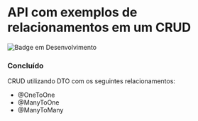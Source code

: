 # API com exemplos de relacionamentos em um CRUD #

![Badge em Desenvolvimento](http://img.shields.io/static/v1?label=STATUS&message=OK&color=GREEN&style=for-the-badge)

### Concluído
 
CRUD utilizando DTO com os seguintes relacionamentos:
 - @OneToOne
 - @ManyToOne
 - @ManyToMany

